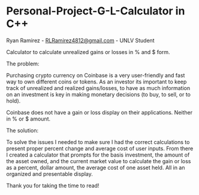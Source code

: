 # Personal-Project-G-L-Calculator in C++
Ryan Ramirez - RLRamirez4812@gmail.com - UNLV Student

Calculator to calculate unrealized gains or losses in % and $ form. 

The problem: 

  Purchasing crypto currency on Coinbase is a very user-friendly and fast way to own different coins or tokens.
As an investor its important to keep track of unrealized and realized gains/losses, to have as much information on an investment
is key in making monetary decisions (to buy, to sell, or to hold). 

Coinbase does not have a gain or loss display on their applications. Neither in % or $ amount. 

The solution:

  To solve the issues I needed to make sure I had the correct calculations to present proper percent change and average cost of user inputs. 
From there I created a calculator that prompts for the basis investment, the amount of the asset owned, and the current market value to calculate
the gain or loss as a percent, dollar amount, the average cost of one asset held. All in an organized and presentable display. 

Thank you for taking the time to read! 
